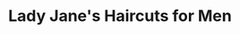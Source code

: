 ---
title: "Lady Jane's Haircuts for Men"
url: /southgate/lady-janes-haircuts-for-men/
shop: hairdresser
---